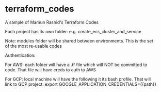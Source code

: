 

# terraform_codes

A sample of Mamun Rashid's Terraform Codes

Each project has its own folder:
   e.g. create_ecs_cluster_and_service

Note: modules folder will be shared between environments.
   This is the set of the most re-usable codes

Authentication:

  For AWS: each folder will have a .tf file which will NOT be committed to code. That file will have creds to auth to AWS

  For GCP: local machine will have the following it its bash profile. That will link to GCP project.
           export GOOGLE_APPLICATION_CREDENTIALS={{path}}



